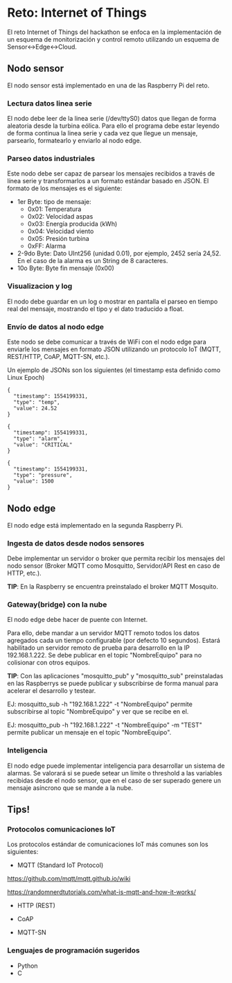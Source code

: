 # Reto: Internet of Things

El reto Internet of Things del hackathon se enfoca en la implementación de un esquema de monitorización y control remoto utilizando un esquema de Sensor<->Edge<->Cloud.

## Nodo sensor
El nodo sensor está implementado en una de las Raspberry Pi del reto. 

### Lectura datos linea serie
El nodo debe leer de la linea serie (/dev/ttyS0) datos que llegan de forma aleatoria desde la turbina eólica. Para ello el programa debe estar leyendo de forma continua la linea serie y cada vez que llegue un mensaje, parsearlo, formatearlo y enviarlo al nodo edge.

### Parseo datos industriales
Este nodo debe ser capaz de parsear los mensajes recibidos a través de línea serie y transformarlos a un formato estándar basado en JSON.
El formato de los mensajes es el siguiente:
- 1er Byte: tipo de mensaje:
  - 0x01: Temperatura
  - 0x02: Velocidad aspas
  - 0x03: Energía producida (kWh)
  - 0x04: Velocidad viento
  - 0x05: Presión turbina
  - 0xFF: Alarma
- 2-9do Byte: Dato UInt256 (unidad 0.01), por ejemplo, 2452 sería 24,52. En el caso de la alarma es un String de 8 caracteres.
- 10o Byte: Byte fin mensaje (0x00)

### Visualizacion y log
El nodo debe guardar en un log o mostrar en pantalla el parseo en tiempo real del mensaje, mostrando el tipo y el dato traducido a float.

### Envío de datos al nodo edge
Este nodo se debe comunicar a través de WiFi con el nodo edge para enviarle los mensajes en formato JSON utilizando un protocolo IoT (MQTT, REST/HTTP, CoAP, MQTT-SN, etc.).

Un ejemplo de JSONs son los siguientes (el timestamp esta definido como Linux Epoch)
```
{
  "timestamp": 1554199331,
  "type": "temp",
  "value": 24.52
}
```
```
{
  "timestamp": 1554199331,
  "type": "alarm",
  "value": "CRITICAL"
}
```
```
{
  "timestamp": 1554199331,
  "type": "pressure",
  "value": 1500
}
```

## Nodo edge
El nodo edge está implementado en la segunda Raspberry Pi.

### Ingesta de datos desde nodos sensores
Debe implementar un servidor o broker que permita recibir los mensajes del nodo sensor (Broker MQTT como Mosquitto, Servidor/API Rest en caso de HTTP, etc.).

**TIP**: En la Raspberry se encuentra preinstalado el broker MQTT Mosquito.

### Gateway(bridge) con la nube
El nodo edge debe hacer de puente con Internet. 

Para ello, debe mandar a un servidor MQTT remoto todos los datos agregados cada un tiempo configurable (por defecto 10 segundos).
Estará habilitado un servidor remoto de prueba para desarrollo en la IP 192.168.1.222. Se debe publicar en el topic "NombreEquipo" para no colisionar con otros equipos.

**TIP**: Con las aplicaciones "mosquitto_pub" y "mosquitto_sub" preinstaladas en las Raspberrys se puede publicar y subscribirse de forma manual para acelerar el desarrollo y testear.

EJ: mosquitto_sub -h "192.168.1.222" -t "NombreEquipo" permite subscribirse al topic "NombreEquipo" y ver que se recibe en el.

EJ: mosquitto_pub -h "192.168.1.222" -t "NombreEquipo" -m "TEST" permite publicar un mensaje en el topic "NombreEquipo".

### Inteligencia
El nodo edge puede implementar inteligencia para desarrollar un sistema de alarmas. Se valorará si se puede setear un límite o threshold a las variables recibidas desde el nodo sensor, que en el caso de ser superado genere un mensaje asíncrono que se mande a la nube.

## Tips!
### Protocolos comunicaciones IoT
Los protocolos estándar de comunicaciones IoT más comunes son los siguientes:

- MQTT (Standard IoT Protocol)

https://github.com/mqtt/mqtt.github.io/wiki

https://randomnerdtutorials.com/what-is-mqtt-and-how-it-works/

- HTTP (REST)

- CoAP

- MQTT-SN


### Lenguajes de programación sugeridos
- Python
- C
